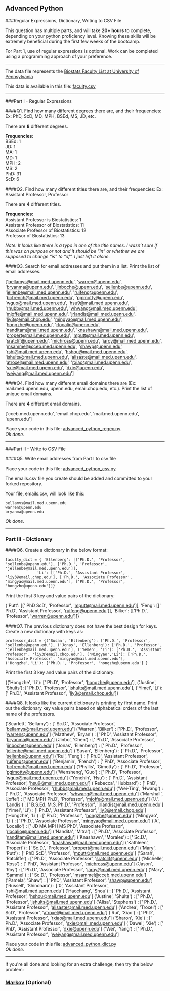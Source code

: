 ## Advanced Python    

###Regular Expressions, Dictionary, Writing to CSV File  

This question has multiple parts, and will take **20+ hours** to complete, depending on your python proficiency level.  Knowing these skills will be extremely beneficial during the first few weeks of the bootcamp.

For Part 1, use of regular expressions is optional.  Work can be completed using a programming approach of your preference. 

---

The data file represents the [Biostats Faculty List at University of Pennsylvania](http://www.med.upenn.edu/cceb/biostat/faculty.shtml)

This data is available in this file:  [faculty.csv](python/faculty.csv)

--- 

###Part I - Regular Expressions  


####Q1. Find how many different degrees there are, and their frequencies: Ex:  PhD, ScD, MD, MPH, BSEd, MS, JD, etc.

There are **8** different degrees.  

**Frequencies:**    
BSEd: 1  
JD: 1  
MA: 1  
MD: 1   
MPH: 2   
MS: 2   
PhD: 31  
ScD: 6  

  
####Q2. Find how many different titles there are, and their frequencies:  Ex:  Assistant Professor, Professor

There are **4** different titles.  

**Frequencies:**  
Assistant Professor is Biostatistics: 1  
Assistant Professor of Biostatistics: 11  
Associate Professor of Biostatistics: 12  
Professor of Biostatistics: 13  

*Note: It looks like there is a typo in one of the title names.  I wasn’t sure if this was on purpose or not and it should be “in” or whether we are supposed to change “is” to “of”. I just left it alone.*


####Q3. Search for email addresses and put them in a list.  Print the list of email addresses.

['bellamys@mail.med.upenn.edu', 'warren@upenn.edu', 'bryanma@upenn.edu', 'jinboche@upenn.edu', 'sellenbe@upenn.edu', 'jellenbe@mail.med.upenn.edu', 'ruifeng@upenn.edu', 'bcfrench@mail.med.upenn.edu', 'pgimotty@upenn.edu', 'wguo@mail.med.upenn.edu', 'hsu9@mail.med.upenn.edu', 'rhubb@mail.med.upenn.edu', 'whwang@mail.med.upenn.edu', 'mjoffe@mail.med.upenn.edu', 'jrlandis@mail.med.upenn.edu', 'liy3@email.chop.edu', 'mingyao@mail.med.upenn.edu', 'hongzhe@upenn.edu', 'rlocalio@upenn.edu', 'nanditam@mail.med.upenn.edu', 'knashawn@mail.med.upenn.edu', 'propert@mail.med.upenn.edu', 'mputt@mail.med.upenn.edu', 'sratclif@upenn.edu', 'michross@upenn.edu', 'jaroy@mail.med.upenn.edu', 'msammel@cceb.med.upenn.edu', 'shawp@upenn.edu', 'rshi@mail.med.upenn.edu', 'hshou@mail.med.upenn.edu', 'jshults@mail.med.upenn.edu', 'alisaste@mail.med.upenn.edu', 'atroxel@mail.med.upenn.edu', 'rxiao@mail.med.upenn.edu', 'sxie@mail.med.upenn.edu', 'dxie@upenn.edu', 'weiyang@mail.med.upenn.edu']

####Q4. Find how many different email domains there are (Ex:  mail.med.upenn.edu, upenn.edu, email.chop.edu, etc.).  Print the list of unique email domains.

There are **4** different email domains.

['cceb.med.upenn.edu', 'email.chop.edu', 'mail.med.upenn.edu', 'upenn.edu']  

Place your code in this file: [advanced_python_regex.py](python/advanced_python_regex.py)  
*Ok done.*  

---

###Part II - Write to CSV File

####Q5.  Write email addresses from Part I to csv file

Place your code in this file: [advanced_python_csv.py](python/advanced_python_csv.py)

The emails.csv file you create should be added and committed to your forked repository.

Your file, emails.csv, will look like this:
```
bellamys@mail.med.upenn.edu
warren@upenn.edu
bryanma@upenn.edu
```
*Ok done.*  

---

### Part III - Dictionary

####Q6.  Create a dictionary in the below format:
```
faculty_dict = { 'Ellenberg': [['Ph.D.', 'Professor', 'sellenbe@upenn.edu'], ['Ph.D.', 'Professor', 'jellenbe@mail.med.upenn.edu']],
              'Li': [['Ph.D.', 'Assistant Professor', 'liy3@email.chop.edu'], ['Ph.D.', 'Associate Professor', 'mingyao@mail.med.upenn.edu'], ['Ph.D.', 'Professor', 'hongzhe@upenn.edu']]}
```
Print the first 3 key and value pairs of the dictionary:  

{'Putt': [[' PhD ScD', 'Professor', 'mputt@mail.med.upenn.edu']], 'Feng': [[' Ph.D', 'Assistant Professor', 'ruifeng@upenn.edu']], 'Bilker': [['Ph.D.', 'Professor', 'warren@upenn.edu']]}  

####Q7.  The previous dictionary does not have the best design for keys.  Create a new dictionary with keys as:

```
professor_dict = {('Susan', 'Ellenberg'): ['Ph.D.', 'Professor', 'sellenbe@upenn.edu'], ('Jonas', 'Ellenberg'): ['Ph.D.', 'Professor', 'jellenbe@mail.med.upenn.edu'], ('Yemen', 'Li'): ['Ph.D.', 'Assistant Professor', 'liy3@email.chop.edu'], ('Mingyao','Li'): ['Ph.D.', 'Associate Professor', 'mingyao@mail.med.upenn.edu'], ('Hongzhe','Li'): ['Ph.D.', 'Professor', 'hongzhe@upenn.edu'] }
```

Print the first 3 key and value pairs of the dictionary:  

{('Hongzhe', 'Li'): [' Ph.D', 'Professor', 'hongzhe@upenn.edu'], ('Justine', 'Shults'): [' Ph.D.', 'Professor', 'jshults@mail.med.upenn.edu'], ('Yimei', 'Li'): [' Ph.D.', 'Assistant Professor', 'liy3@email.chop.edu']}  

####Q8.  It looks like the current dictionary is printing by first name.  Print out the dictionary key value pairs based on alphabetical orders of the last name of the professors.  

('Scarlett', 'Bellamy') : [' Sc.D.', 'Associate Professor', 'bellamys@mail.med.upenn.edu']
('Warren', 'Bilker') : ['Ph.D.', 'Professor', 'warren@upenn.edu']
('Matthew', 'Bryan') : [' PhD', 'Assistant Professor', 'bryanma@upenn.edu']
('Jinbo', 'Chen') : [' Ph.D.', 'Associate Professor', 'jinboche@upenn.edu']
('Jonas', 'Ellenberg') : [' Ph.D.', 'Professor', 'jellenbe@mail.med.upenn.edu']
('Susan', 'Ellenberg') : [' Ph.D.', 'Professor', 'sellenbe@upenn.edu']
('Rui', 'Feng') : [' Ph.D', 'Assistant Professor', 'ruifeng@upenn.edu']
('Benjamin', 'French') : [' PhD', 'Associate Professor', 'bcfrench@mail.med.upenn.edu']
('Phyllis', 'Gimotty') : [' Ph.D', 'Professor', 'pgimotty@upenn.edu']
('Wensheng', 'Guo') : [' Ph.D', 'Professor', 'wguo@mail.med.upenn.edu']
('Yenchih', 'Hsu') : [' Ph.D.', 'Assistant Professor', 'hsu9@mail.med.upenn.edu']
('Rebecca', 'Hubbard') : [' PhD', 'Associate Professor', 'rhubb@mail.med.upenn.edu']
('Wei-Ting', 'Hwang') : [' Ph.D.', 'Associate Professor', 'whwang@mail.med.upenn.edu']
('Marshall', 'Joffe') : [' MD MPH Ph.D', 'Professor', 'mjoffe@mail.med.upenn.edu']
('J.', 'Landis') : [' B.S.Ed. M.S. Ph.D.', 'Professor', 'jrlandis@mail.med.upenn.edu']
('Yimei', 'Li') : [' Ph.D.', 'Assistant Professor', 'liy3@email.chop.edu']
('Hongzhe', 'Li') : [' Ph.D', 'Professor', 'hongzhe@upenn.edu']
('Mingyao', 'Li') : [' Ph.D.', 'Associate Professor', 'mingyao@mail.med.upenn.edu']
('A.', 'Localio') : [' JD MA MPH MS PhD', 'Associate Professor', 'rlocalio@upenn.edu']
('Nandita', 'Mitra') : [' Ph.D.', 'Associate Professor', 'nanditam@mail.med.upenn.edu']
('Knashawn', 'Morales') : [' Sc.D.', 'Associate Professor', 'knashawn@mail.med.upenn.edu']
('Kathleen', 'Propert') : [' Sc.D.', 'Professor', 'propert@mail.med.upenn.edu']
('Mary', 'Putt') : [' PhD ScD', 'Professor', 'mputt@mail.med.upenn.edu']
('Sarah', 'Ratcliffe') : [' Ph.D.', 'Associate Professor', 'sratclif@upenn.edu']
('Michelle', 'Ross') : [' PhD', 'Assistant Professor', 'michross@upenn.edu']
('Jason', 'Roy') : [' Ph.D.', 'Associate Professor', 'jaroy@mail.med.upenn.edu']
('Mary', 'Sammel') : [' Sc.D.', 'Professor', 'msammel@cceb.med.upenn.edu']
('Pamela', 'Shaw') : [' PhD', 'Assistant Professor', 'shawp@upenn.edu']
('Russell', 'Shinohara') : ['0', 'Assistant Professor', 'rshi@mail.med.upenn.edu']
('Haochang', 'Shou') : [' Ph.D.', 'Assistant Professor', 'hshou@mail.med.upenn.edu']
('Justine', 'Shults') : [' Ph.D.', 'Professor', 'jshults@mail.med.upenn.edu']
('Alisa', 'Stephens') : [' Ph.D.', 'Assistant Professor', 'alisaste@mail.med.upenn.edu']
('Andrea', 'Troxel') : [' ScD', 'Professor', 'atroxel@mail.med.upenn.edu']
('Rui', 'Xiao') : [' PhD', 'Assistant Professor', 'rxiao@mail.med.upenn.edu']
('Sharon', 'Xie') : [' Ph.D.', 'Associate Professor', 'sxie@mail.med.upenn.edu']
('Dawei', 'Xie') : [' PhD', 'Assistant Professor', 'dxie@upenn.edu']
('Wei', 'Yang') : [' Ph.D.', 'Assistant Professor', 'weiyang@mail.med.upenn.edu']

Place your code in this file: [advanced_python_dict.py](python/advanced_python_dict.py)  
*Ok done.*  

--- 

If you're all done and looking for an extra challenge, then try the below problem:  

### [Markov](python/markov.py) (Optional)

